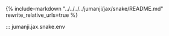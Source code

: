 {%
   include-markdown "../../../../jumanji/jax/snake/README.md"
   rewrite_relative_urls=true
%}

::: jumanji.jax.snake.env
